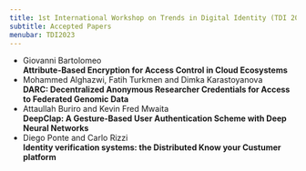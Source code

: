 ```yaml
---
title: 1st International Workshop on Trends in Digital Identity (TDI 2023)
subtitle: Accepted Papers
menubar: TDI2023
---
```


<ul>
  <li>
    Giovanni Bartolomeo<br />
    <b>Attribute-Based Encryption for Access Control in Cloud Ecosystems</b>
  </li>

  <li>
    Mohammed Alghazwi, Fatih Turkmen and Dimka Karastoyanova<br />
    <b>DARC: Decentralized Anonymous Researcher Credentials for Access to Federated Genomic Data</b>
  </li>

  <li>
    Attaullah Buriro and Kevin Fred Mwaita<br />
    <b>DeepClap: A Gesture-Based User Authentication Scheme with Deep Neural Networks</b>
  </li>

  <li>
    Diego Ponte and Carlo Rizzi<br />
    <b>Identity verification systems: the Distributed Know your Custumer platform</b>
  </li>
</ul>
